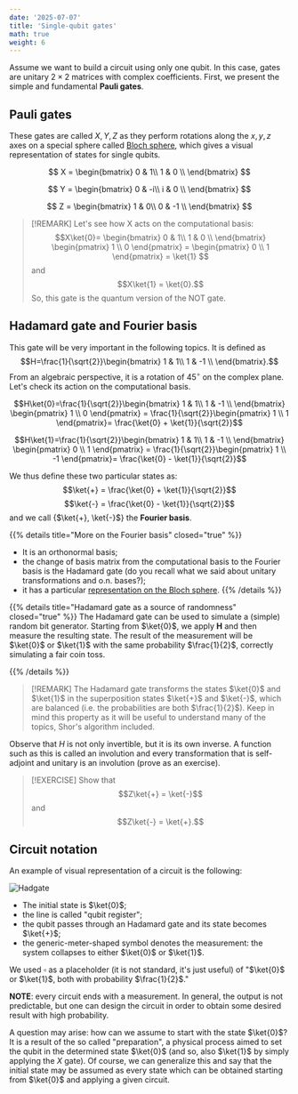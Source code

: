 ```yaml
---
date: '2025-07-07'
title: 'Single-qubit gates'
math: true
weight: 6
---
```


Assume we want to build a circuit using only one qubit. In this case, gates are unitary $2\times2$ matrices with complex coefficients. First, we present the simple and fundamental $\textbf{Pauli gates}$.

## Pauli gates
These gates are called $X, Y, Z$ as they perform rotations along the $x, y, z$ axes on a special sphere called [Bloch sphere](https://en.wikipedia.org/wiki/Bloch_sphere), which gives a visual representation of states for single qubits.

$$ X = \begin{bmatrix}
0 & 1\\
1 & 0 \\
\end{bmatrix} $$

$$ Y = \begin{bmatrix}
0 & -i\\
i & 0 \\
\end{bmatrix} $$

$$ Z = \begin{bmatrix}
1 & 0\\
0 & -1 \\
\end{bmatrix} $$


>[!REMARK]
>Let's see how X acts on the computational basis:
> $$X\ket{0}= \begin{bmatrix}
 0 & 1\\
 1 & 0 \\
 \end{bmatrix} \begin{pmatrix} 1 \\ 0 \end{pmatrix} = \begin{pmatrix} 0 \\ 1 \end{pmatrix} = \ket{1} $$
>and $$X\ket{1} = \ket{0}.$$ So, this gate is the quantum version of the NOT gate.

## Hadamard gate and Fourier basis

This gate will be very important in the following topics. It is defined as 
 $$H=\frac{1}{\sqrt{2}}\begin{bmatrix}
 1 & 1\\
 1 & -1 \\
 \end{bmatrix}.$$
From an algebraic perspective, it is a rotation of $45^\circ$ on the complex plane. Let's check its action on the computational basis.

$$H\ket{0}=\frac{1}{\sqrt{2}}\begin{bmatrix}
 1 & 1\\
 1 & -1 \\
 \end{bmatrix} \begin{pmatrix} 1 \\ 0 \end{pmatrix} = \frac{1}{\sqrt{2}}\begin{pmatrix} 1 \\ 1 \end{pmatrix}=  \frac{\ket{0} + \ket{1}}{\sqrt{2}}$$

 $$H\ket{1}=\frac{1}{\sqrt{2}}\begin{bmatrix}
 1 & 1\\
 1 & -1 \\
 \end{bmatrix} \begin{pmatrix} 0 \\ 1 \end{pmatrix} = \frac{1}{\sqrt{2}}\begin{pmatrix} 1 \\ -1 \end{pmatrix}=  \frac{\ket{0} - \ket{1}}{\sqrt{2}}$$

 We thus define these two particular states as:
 $$\ket{+} = \frac{\ket{0} + \ket{1}}{\sqrt{2}}$$
 $$\ket{-} = \frac{\ket{0} - \ket{1}}{\sqrt{2}}$$
 and we call \{$\ket{+}, \ket{-}$\} the $\textbf{Fourier basis}.$

{{% details title="More on the Fourier basis" closed="true" %}}


- It is an orthonormal basis;
- the change of basis matrix from the computational basis to the Fourier basis is the Hadamard gate (do you recall what we said about unitary transformations and o.n. bases?);
- it has a particular [representation on the Bloch sphere](https://quantum-education-modules.readthedocs.io/en/latest/introductory/qubits/bloch_sphere.html).
{{% /details %}}

{{% details title="Hadamard gate as a source of randomness" closed="true" %}}
The Hadamard gate can be used to simulate a (simple) random bit generator. Starting from $\ket{0}$, we apply $\textbf{H}$ and then measure the resulting state. The result of the measurement will be $\ket{0}$ or $\ket{1}$ with the same probability $\frac{1}{2}$, correctly simulating a fair coin toss.


{{% /details %}}

>[!REMARK]
>The Hadamard gate transforms the states $\ket{0}$ and $\ket{1}$ in the superposition states $\ket{+}$ and $\ket{-}$, which are balanced (i.e. the probabilities are both $\frac{1}{2}$). Keep in mind this property as it will be useful to understand many of the topics, Shor's algorithm included.

Observe that $H$ is not only invertible, but it is its own inverse. A function such as this is called an involution and every transformation that is self-adjoint and unitary is an involution (prove as an exercise).

>[!EXERCISE]
>Show that $$Z\ket{+} = \ket{-}$$ and $$Z\ket{-} = \ket{+}.$$


## Circuit notation
An example of visual representation of a circuit is the following:

<img class="light-invertible" src="../images/Hadgate.png" alt="Hadgate"/>

- The initial state is $\ket{0}$;
- the line is called "qubit register";
- the qubit passes through an Hadamard gate and its state becomes $\ket{+}$;
- the generic-meter-shaped symbol denotes the measurement: the system collapses to either $\ket{0}$ or $\ket{1}$.

We used $\square$ as a placeholder (it is not standard, it's just useful) of "$\ket{0}$ or $\ket{1}$, both with probability $\frac{1}{2}$."

$\textbf{NOTE}:$ every circuit ends with a measurement. In general, the output is not predictable, but one can design the circuit in order to obtain some desired result with high probability.

A question may arise: how can we assume to start with the state $\ket{0}$? It is a result of the so called "preparation", a physical process aimed to set the qubit in the determined state $\ket{0}$ (and so, also $\ket{1}$ by simply applying the $X$ gate). Of course, we can generalize this and say that the initial state may be assumed as every state which can be obtained starting from $\ket{0}$ and applying a given circuit.








